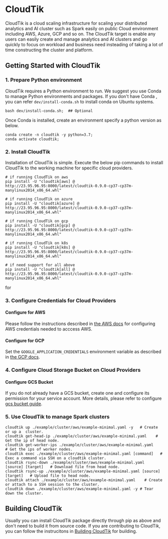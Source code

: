# CloudTik

CloudTik is a cloud scaling infrastructure for scaling your distributed analytics and AI cluster such as Spark easily
on public Cloud environment including AWS, Azure, GCP and so on. The CloudTik target is enable any users can
easily create and manage analytics and AI clusters and go quickly to focus on workload and business need insteading
of taking a lot of time constructing the cluster and platform.


## Getting Started with CloudTik
### 1. Prepare Python environment
CloudTik requires a Python environment to run. We suggest you use Conda to manage Python environments and packages. If you don't have Conda , you can refer ```dev/install-conda.sh``` to install conda on Ubuntu systems. 
```
bash dev/install-conda.sh;  ## Optional
```
Once Conda is installed, create an environment specify a python version as below.
```
conda create -n cloudtik -y python=3.7;
conda activate cloudtik;
```
### 2. Install CloudTik
Installation of CloudTik is simple. Execute the below pip commands to install CloudTik to the working machine
for specific cloud providers.

```
# if running CloudTik on aws
pip install -U "cloudtik[aws] @ http://23.95.96.95:8000/latest/cloudtik-0.9.0-cp37-cp37m-manylinux2014_x86_64.whl"

# if running CloudTik on azure
pip install -U "cloudtik[azure] @ http://23.95.96.95:8000/latest/cloudtik-0.9.0-cp37-cp37m-manylinux2014_x86_64.whl"

# if running CloudTik on gcp
pip install -U "cloudtik[gcp] @ http://23.95.96.95:8000/latest/cloudtik-0.9.0-cp37-cp37m-manylinux2014_x86_64.whl"

# if running CloudTik on k8s
pip install -U "cloudtik[k8s] @ http://23.95.96.95:8000/latest/cloudtik-0.9.0-cp37-cp37m-manylinux2014_x86_64.whl"

# if need support for all above
pip install -U "cloudtik[all] @ http://23.95.96.95:8000/latest/cloudtik-0.9.0-cp37-cp37m-manylinux2014_x86_64.whl"

```
for 
### 3. Configure Credentials for Cloud Providers

#### Configure for AWS
Please follow the instructions described in [the AWS docs](https://boto3.amazonaws.com/v1/documentation/api/latest/guide/configuration.html) for configuring AWS credentials needed to acccess AWS.

#### Configure for GCP

Set the `GOOGLE_APPLICATION_CREDENTIALS` environment variable as described in [the GCP docs](https://cloud.google.com/docs/authentication/getting-started).

### 4. Configure Cloud Storage Bucket on Cloud Providers

#### Configure GCS Bucket

If you do not already have a GCS bucket, create one and configure its permission for your service account.
More details, please refer to configure [gcs bucket guide](./doc/Configure-GCS-Bucket.md).

### 5. Use CloudTik to manage Spark clusters
```
cloudtik up ./example/cluster/aws/example-minimal.yaml -y   # Create or up a  cluster.
cloudtik get-head-ip ./example/cluster/aws/example-minimal.yaml    # Get the ip of head node.
cloudtik get-worker-ips ./example/cluster/aws/example-minimal.yaml    # Get the ips of worker nodes.
cloudtik exec ./example/cluster/aws/example-minimal.yaml [command]   # Exec a command via SSH on a cloudtik cluster.
cloudtik rsync-down ./example/cluster/aws/example-minimal.yaml [source] [target]   # Download file from head node.
cloudtik rsync-up ./example/cluster/aws/example-minimal.yaml [source] [target]   # Upload file to head node.
cloudtik attach ./example/cluster/aws/example-minimal.yaml    # Create or attach to a SSH session to the cluster.
cloudtik down ./example/cluster/aws/example-minimal.yaml -y # Tear down the cluster.
```

## Building CloudTik

Usually you can install CloudTik package directly through pip as above and don't need to build it from source code. If you are contributing to CloudTik, you can follow the instrucitons in [Building CloudTik](./doc/Building.md) for building. 

